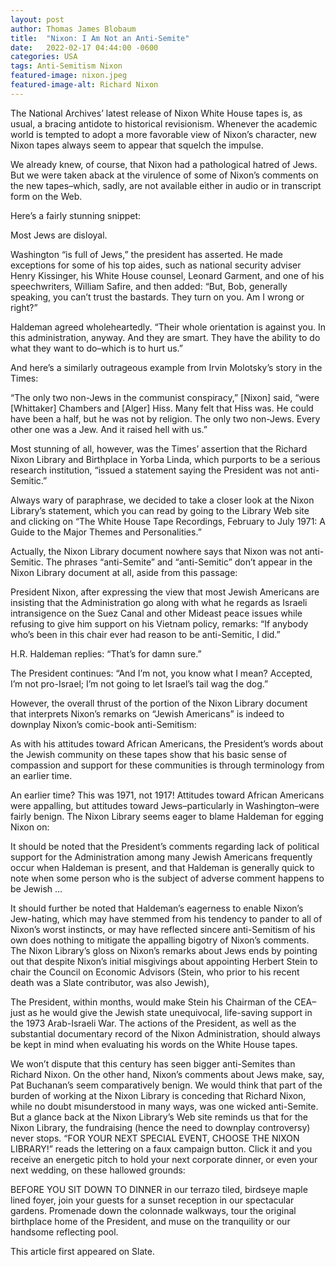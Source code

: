 ```yaml
---
layout: post
author: Thomas James Blobaum 
title:  "Nixon: I Am Not an Anti-Semite"
date:   2022-02-17 04:44:00 -0600
categories: USA
tags: Anti-Semitism Nixon  
featured-image: nixon.jpeg
featured-image-alt: Richard Nixon
---
```

The National Archives’ latest release of Nixon White House tapes is, as usual, a bracing antidote to historical revisionism. Whenever the academic world is tempted to adopt a more favorable view of Nixon’s character, new Nixon tapes always seem to appear that squelch the impulse.

We already knew, of course, that Nixon had a pathological hatred of Jews. But we were taken aback at the virulence of some of Nixon’s comments on the new tapes–which, sadly, are not available either in audio or in transcript form on the Web.

Here’s a fairly stunning snippet:

Most Jews are disloyal.

Washington “is full of Jews,” the president has asserted. He made exceptions for some of his top aides, such as national security adviser Henry Kissinger, his White House counsel, Leonard Garment, and one of his speechwriters, William Safire, and then added: “But, Bob, generally speaking, you can’t trust the bastards. They turn on you. Am I wrong or right?”

Haldeman agreed wholeheartedly. “Their whole orientation is against you. In this administration, anyway. And they are smart. They have the ability to do what they want to do–which is to hurt us.”

And here’s a similarly outrageous example from Irvin Molotsky’s story in the Times:

“The only two non-Jews in the communist conspiracy,” [Nixon] said, “were [Whittaker] Chambers and [Alger] Hiss. Many felt that Hiss was. He could have been a half, but he was not by religion. The only two non-Jews. Every other one was a Jew. And it raised hell with us.”

Most stunning of all, however, was the Times’ assertion that the Richard Nixon Library and Birthplace in Yorba Linda, which purports to be a serious research institution, “issued a statement saying the President was not anti-Semitic.”

Always wary of paraphrase, we decided to take a closer look at the Nixon Library’s statement, which you can read by going to the Library Web site and clicking on “The White House Tape Recordings, February to July 1971: A Guide to the Major Themes and Personalities.”

Actually, the Nixon Library document nowhere says that Nixon was not anti-Semitic. The phrases “anti-Semite” and “anti-Semitic” don’t appear in the Nixon Library document at all, aside from this passage:

President Nixon, after expressing the view that most Jewish Americans are insisting that the Administration go along with what he regards as Israeli intransigence on the Suez Canal and other Mideast peace issues while refusing to give him support on his Vietnam policy, remarks: “If anybody who’s been in this chair ever had reason to be anti-Semitic, I did.”

H.R. Haldeman replies: “That’s for damn sure.”

The President continues: “And I’m not, you know what I mean? Accepted, I’m not pro-Israel; I’m not going to let Israel’s tail wag the dog.”

However, the overall thrust of the portion of the Nixon Library document that interprets Nixon’s remarks on “Jewish Americans” is indeed to downplay Nixon’s comic-book anti-Semitism:

As with his attitudes toward African Americans, the President’s words about the Jewish community on these tapes show that his basic sense of compassion and support for these communities is through terminology from an earlier time.

An earlier time? This was 1971, not 1917! Attitudes toward African Americans were appalling, but attitudes toward Jews–particularly in Washington–were fairly benign. The Nixon Library seems eager to blame Haldeman for egging Nixon on:

It should be noted that the President’s comments regarding lack of political support for the Administration among many Jewish Americans frequently occur when Haldeman is present, and that Haldeman is generally quick to note when some person who is the subject of adverse comment happens to be Jewish …

It should further be noted that Haldeman’s eagerness to enable Nixon’s Jew-hating, which may have stemmed from his tendency to pander to all of Nixon’s worst instincts, or may have reflected sincere anti-Semitism of his own does nothing to mitigate the appalling bigotry of Nixon’s comments. The Nixon Library’s gloss on Nixon’s remarks about Jews ends by pointing out that despite Nixon’s initial misgivings about appointing Herbert Stein to chair the Council on Economic Advisors (Stein, who prior to his recent death was a Slate contributor, was also Jewish),

The President, within months, would make Stein his Chairman of the CEA–just as he would give the Jewish state unequivocal, life-saving support in the 1973 Arab-Israeli War. The actions of the President, as well as the substantial documentary record of the Nixon Administration, should always be kept in mind when evaluating his words on the White House tapes.

We won’t dispute that this century has seen bigger anti-Semites than Richard Nixon. On the other hand, Nixon’s comments about Jews make, say, Pat Buchanan’s seem comparatively benign. We would think that part of the burden of working at the Nixon Library is conceding that Richard Nixon, while no doubt misunderstood in many ways, was one wicked anti-Semite. But a glance back at the Nixon Library’s Web site reminds us that for the Nixon Library, the fundraising (hence the need to downplay controversy) never stops. “FOR YOUR NEXT SPECIAL EVENT, CHOOSE THE NIXON LIBRARY!” reads the lettering on a faux campaign button. Click it and you receive an energetic pitch to hold your next corporate dinner, or even your next wedding, on these hallowed grounds:

BEFORE YOU SIT DOWN TO DINNER in our terrazo tiled, birdseye maple lined foyer, join your guests for a sunset reception in our spectacular gardens. Promenade down the colonnade walkways, tour the original birthplace home of the President, and muse on the tranquility or our handsome reflecting pool.

This article first appeared on Slate.